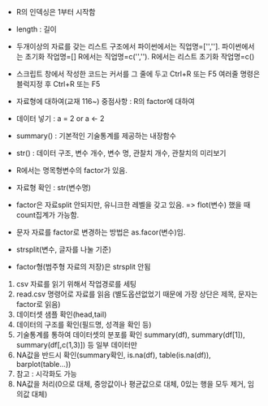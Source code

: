 - R의 인덱싱은 1부터 시작함
- length : 길이

- 두개이상의 자료를 갖는 리스트 구조에서
  파이썬에서는 직업명=['','']. 파이썬에서는 초기화 작업명=[]
  R에서는 직업명=c('',''). R에서는 리스트 초기화 작업명=c()

- 스크립트 창에서 작성한 코드는 커서를 그 줄에 두고 Ctrl+R 또는 F5
  여러줄 명령은 블럭지정 후 Ctrl+R 또는 F5
- 자료형에 대하여(교재 116~)
  중점사항 : R의 factor에 대하여
- 데이터 넣기 : a = 2 or a <- 2

- summary() : 기본적인 기술통계를 제공하는 내장함수
- str() : 데이터 구조, 변수 개수, 변수 명, 관찰치 개수, 관찰치의 미리보기

- R에서는 명목형변수의 factor가 있음.
- 자료형 확인 : str(변수명)
- factor은 자료split 안되지만, 유니크한 레벨을 갖고 있음.
=> flot(변수) 했을 때 count집계가 가능함.
- 문자 자료를 factor로 변경하는 방법은 as.facor(변수)임.

- strsplit(변수, 글자를 나눌 기준)
- factor형(범주형 자료의 저장)은 strsplit 안됨


1. csv 자료를 읽기 위해서 작업경로를 세팅
2. read.csv 명령어로 자료를 읽음
  (별도옵션없었기 때문에 가장 상단은 제목,
   문자는 factor로 읽음)
3. 데이터셋 샘플 확인(head,tail)
4. 데이터의 구조를 확인(필드명, 성격을 확인 등)
5. 기술통계를 통하여 데이터셋의 분포를 확인
   summary(df), summary(df[1]), summary(df[,c(1,3)]) 등 일부 데이터만
6. NA값을 반드시 확인(summary확인, is.na(df), table(is.na(df)), barplot(table...))
7. 참고 : 시각화도 가능
8. NA값을 처리(0으로 대체, 중앙값이나 평균값으로 대체, 0있는 행을 모두 제거, 임의값 대체)

